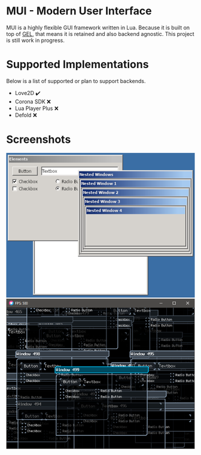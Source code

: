 # MUI - Modern User Interface
MUI is a highly flexible GUI framework written in Lua.
Because it is built on top of [GEL](https://github.com/ShoesForClues/gel), that means it is retained and also backend agnostic.
This project is still work in progress.

# Supported Implementations
Below is a list of supported or plan to support backends.
- Love2D ✔️
- Corona SDK ❌
- Lua Player Plus ❌
- Defold ❌

# Screenshots
<img src="/screenshots/KCO3Mhc.png?raw=true">
<img src="/screenshots/YLF1VPo.png?raw=true">
